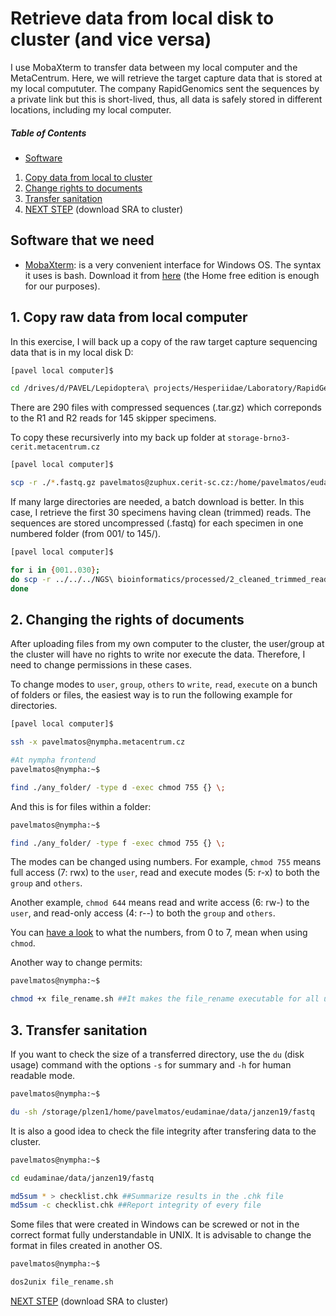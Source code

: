 # Retrieve data from local disk to cluster (and vice versa)
I use MobaXterm to transfer data between my local computer and the MetaCentrum. Here, we will retrieve the target capture data that is stored at my local compututer. The company RapidGenomics sent the sequences by a private link but this is short-lived, thus, all data is safely stored in different locations, including my local computer.

##### Table of Contents
- [Software](#software-that-we-need)  
1. [Copy data from local to cluster](#1-copy-raw-data-from-local-computer)
2. [Change rights to documents](#2-changing-the-rights-of-documents)
3. [Transfer sanitation](#3-transfer-sanitation)
4. [NEXT STEP](https://github.com/pavelm14/Eudaminae_phylogeny/blob/master/bioinformatics/worfklow/2_Retrieve_SRA.md) (download SRA to cluster)

## Software that we need
- [MobaXterm](https://mobaxterm.mobatek.net/download.html): is a very convenient interface for Windows OS. The syntax it uses is bash. Download it from [here](https://mobaxterm.mobatek.net/download.html) (the Home free edition is enough for our purposes).

## 1. Copy raw data from local computer

In this exercise, I will back up a copy of the raw target capture sequencing data that is in my local disk D:

```bash
[pavel local computer]$

cd /drives/d/PAVEL/Lepidoptera\ projects/Hesperiidae/Laboratory/RapidGenomics/data/raw/
```

There are 290 files with compressed sequences (.tar.gz) which correponds to the R1 and R2 reads for 145 skipper specimens.

To copy these recursiverly into my back up folder at `storage-brno3-cerit.metacentrum.cz`

```bash
[pavel local computer]$

scp -r ./*.fastq.gz pavelmatos@zuphux.cerit-sc.cz:/home/pavelmatos/eudaminae/raw
```

If many large directories are needed, a batch download is better. In this case, I retrieve the first 30 specimens having clean (trimmed) reads. The sequences are stored uncompressed (.fastq) for each specimen in one numbered folder (from 001/ to 145/).

```bash
[pavel local computer]$

for i in {001..030}; 
do scp -r ../../../NGS\ bioinformatics/processed/2_cleaned_trimmed_reads/"$i"_clean/ pavelmatos@nympha.metacentrum.cz:/home/pavelmatos/eudaminae/processed/2_cleaned_trimmed_reads;
done
```

## 2. Changing the rights of documents
After uploading files from my own computer to the cluster, the user/group at the cluster will have no rights to write nor execute the data. Therefore, I need to change permissions in these cases.

To change modes to `user`, `group`, `others` to `write`, `read`, `execute` on a bunch of folders or files, the easiest way is to run the following example for directories.

```bash
[pavel local computer]$

ssh -x pavelmatos@nympha.metacentrum.cz

#At nympha frontend
pavelmatos@nympha:~$

find ./any_folder/ -type d -exec chmod 755 {} \;
```

And this is for files within a folder:

```bash
pavelmatos@nympha:~$

find ./any_folder/ -type f -exec chmod 755 {} \;
```

The modes can be changed using numbers. For example, `chmod 755` means full access (7: rwx) to the `user`, read and execute modes (5: r-x) to both the `group` and `others`.

Another example, `chmod 644` means read and write access (6: rw-) to the `user`, and read-only access (4: r--) to both the `group` and `others`.

You can [have a look](https://en.wikipedia.org/wiki/Chmod) to what the numbers, from 0 to 7, mean when using `chmod`.

Another way to change permits:

```bash
pavelmatos@nympha:~$

chmod +x file_rename.sh ##It makes the file_rename executable for all users
```

## 3. Transfer sanitation
If you want to check the size of a transferred directory, use the `du` (disk usage) command with the options `-s` for summary and `-h` for human readable mode.

```bash
pavelmatos@nympha:~$

du -sh /storage/plzen1/home/pavelmatos/eudaminae/data/janzen19/fastq
```

It is also a good idea to check the file integrity after transfering data to the cluster.

```bash
pavelmatos@nympha:~$

cd eudaminae/data/janzen19/fastq

md5sum * > checklist.chk ##Summarize results in the .chk file
md5sum -c checklist.chk ##Report integrity of every file
```

Some files that were created in Windows can be screwed or not in the correct format fully understandable in UNIX. It is advisable to change the format in files created in another OS.

```bash
pavelmatos@nympha:~$

dos2unix file_rename.sh
```

[NEXT STEP](https://github.com/pavelm14/Eudaminae_phylogeny/blob/master/bioinformatics/worfklow/2_Retrieve_SRA.md) (download SRA to cluster)
